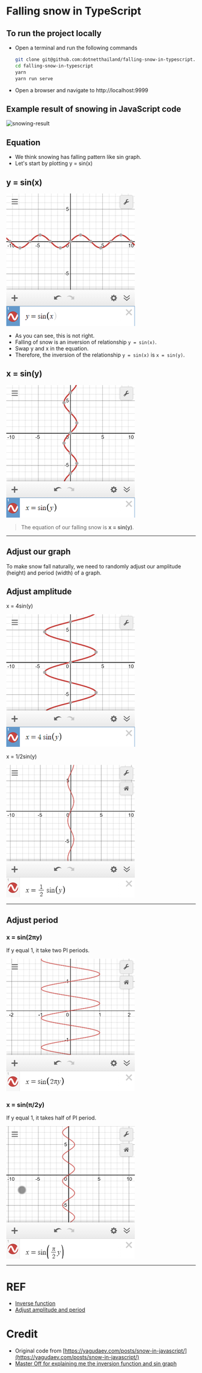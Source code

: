 # Falling snow in TypeScript

## To run the project locally

- Open a terminal and run the following commands
  ```sh
  git clone git@github.com:dotnetthailand/falling-snow-in-typescript.git
  cd falling-snow-in-typescript
  yarn
  yarn run serve
  ```
- Open a browser and navigate to http://localhost:9999

## Example result of snowing in JavaScript code

![snowing-result](snowing-result.gif)

## Equation

-   We think snowing has falling pattern like sin graph.
-   Let's start by plotting y = sin(x)

## y = sin(x)

![y = sin(x)](<y=sin(x).png>)

- As you can see, this is not right.
- Falling of snow is an inversion of relationship `y = sin(x)`.
- Swap y and x in the equation.
- Therefore, the inversion of the relationship `y = sin(x)` is `x = sin(y)`.

## x = sin(y)

![x=sin(y)](<x=sin(y).png>)

> The equation of our falling snow is **x = sin(y)**.

---

## Adjust our graph

To make snow fall naturally, we need to randomly adjust our amplitude (height) and period (width) of a graph.

## Adjust amplitude

x = 4sin(y)

![x = 4sin(y)](<x=sin(y)-amplitude.png>)

x = 1/2sin(y)

![x = 1/2sin(y)](<x=sin(y)-amplitude-2.png>)

---

## Adjust period

### x = sin(2πy)

If y equal 1, it take two PI periods.

![x = sin(2πy)](<x=sin(y)-period.png>)

### x = sin(π/2y)
If y equal 1, it takes half of PI period.

![x = sin(π/2y)](<x=sin(y)-period-2.png>)

---

# REF

-   [Inverse function](https://www.youtube.com/watch?v=zVG6MBFkiOo)
-   [Adjust amplitude and period](https://www.dummies.com/education/math/trigonometry/adjusting-the-period-of-a-sine-function/)

# Credit

-   Original code from [https://yagudaev.com/posts/snow-in-javascript/](https://yagudaev.com/posts/snow-in-javascript/)
-   [Master Off for explaining me the inversion function and sin graph](https://www.facebook.com/athum.thum)
